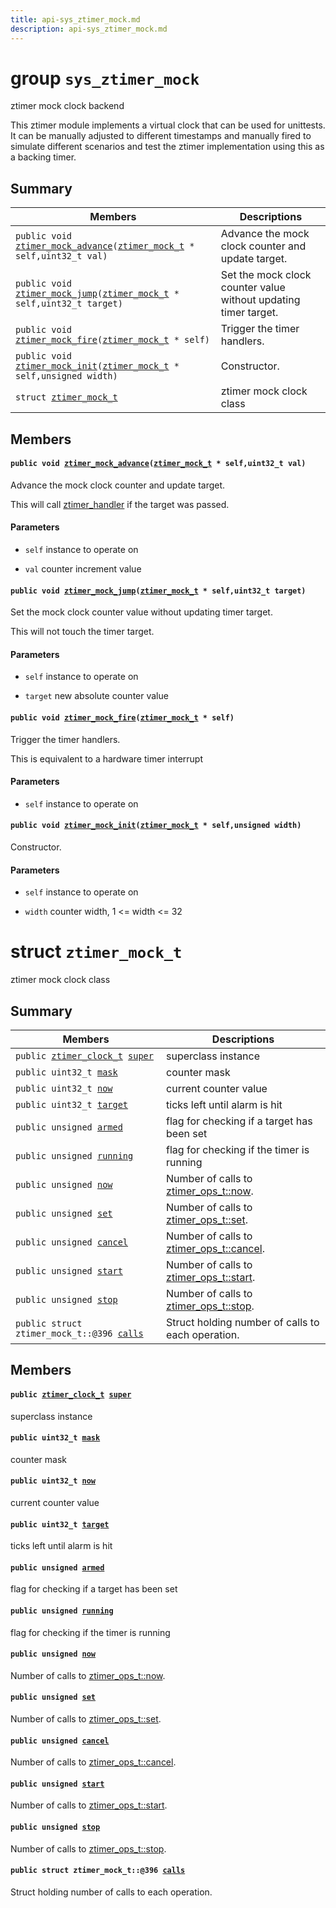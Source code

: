 ```yaml
---
title: api-sys_ztimer_mock.md
description: api-sys_ztimer_mock.md
---
```

# group `sys_ztimer_mock` 

ztimer mock clock backend

This ztimer module implements a virtual clock that can be used for unittests. It can be manually adjusted to different timestamps and manually fired to simulate different scenarios and test the ztimer implementation using this as a backing timer.

## Summary

 Members                        | Descriptions                                
--------------------------------|---------------------------------------------
`public void `[`ztimer_mock_advance`](#group__sys__ztimer__mock_1gad35d312cdfa0b5fe537c02ee129bf64c)`(`[`ztimer_mock_t`](./doc/starlight-docs/src/content/docs/apidoc/api-sys_ztimer_mock.md#structztimer__mock__t)` * self,uint32_t val)`            | Advance the mock clock counter and update target.
`public void `[`ztimer_mock_jump`](#group__sys__ztimer__mock_1gad3d5bd0cec227b0c1ac733b195d7543f)`(`[`ztimer_mock_t`](./doc/starlight-docs/src/content/docs/apidoc/api-sys_ztimer_mock.md#structztimer__mock__t)` * self,uint32_t target)`            | Set the mock clock counter value without updating timer target.
`public void `[`ztimer_mock_fire`](#group__sys__ztimer__mock_1ga3d6ac71b3083105972d8030a364e3ff5)`(`[`ztimer_mock_t`](./doc/starlight-docs/src/content/docs/apidoc/api-sys_ztimer_mock.md#structztimer__mock__t)` * self)`            | Trigger the timer handlers.
`public void `[`ztimer_mock_init`](#group__sys__ztimer__mock_1gae0589a3c942fc0789a8da4ad7188a025)`(`[`ztimer_mock_t`](./doc/starlight-docs/src/content/docs/apidoc/api-sys_ztimer_mock.md#structztimer__mock__t)` * self,unsigned width)`            | Constructor.
`struct `[`ztimer_mock_t`](#structztimer__mock__t) | ztimer mock clock class

## Members

#### `public void `[`ztimer_mock_advance`](#group__sys__ztimer__mock_1gad35d312cdfa0b5fe537c02ee129bf64c)`(`[`ztimer_mock_t`](./doc/starlight-docs/src/content/docs/apidoc/api-sys_ztimer_mock.md#structztimer__mock__t)` * self,uint32_t val)` 

Advance the mock clock counter and update target.

This will call [ztimer_handler](./doc/starlight-docs/src/content/docs/apidoc/api-undefined.md#group__sys__ztimer_1gae2432e9f2e227fce4a4730afdbe59cb6) if the target was passed.

#### Parameters
* `self` instance to operate on 

* `val` counter increment value

#### `public void `[`ztimer_mock_jump`](#group__sys__ztimer__mock_1gad3d5bd0cec227b0c1ac733b195d7543f)`(`[`ztimer_mock_t`](./doc/starlight-docs/src/content/docs/apidoc/api-sys_ztimer_mock.md#structztimer__mock__t)` * self,uint32_t target)` 

Set the mock clock counter value without updating timer target.

This will not touch the timer target.

#### Parameters
* `self` instance to operate on 

* `target` new absolute counter value

#### `public void `[`ztimer_mock_fire`](#group__sys__ztimer__mock_1ga3d6ac71b3083105972d8030a364e3ff5)`(`[`ztimer_mock_t`](./doc/starlight-docs/src/content/docs/apidoc/api-sys_ztimer_mock.md#structztimer__mock__t)` * self)` 

Trigger the timer handlers.

This is equivalent to a hardware timer interrupt

#### Parameters
* `self` instance to operate on

#### `public void `[`ztimer_mock_init`](#group__sys__ztimer__mock_1gae0589a3c942fc0789a8da4ad7188a025)`(`[`ztimer_mock_t`](./doc/starlight-docs/src/content/docs/apidoc/api-sys_ztimer_mock.md#structztimer__mock__t)` * self,unsigned width)` 

Constructor.

#### Parameters
* `self` instance to operate on 

* `width` counter width, 1 <= width <= 32

# struct `ztimer_mock_t` 

ztimer mock clock class

## Summary

 Members                        | Descriptions                                
--------------------------------|---------------------------------------------
`public `[`ztimer_clock_t`](./doc/starlight-docs/src/content/docs/apidoc/api-undefined.md#group__sys__ztimer_1ga3639ce794c3bd80a6e9bbe88a7db4a88)` `[`super`](#structztimer__mock__t_1aa8926c7deb8b6e72f6b47d4e9396d5b8) | superclass instance
`public uint32_t `[`mask`](#structztimer__mock__t_1af477f1afc265735a20cc8d97b2098e6b) | counter mask
`public uint32_t `[`now`](#structztimer__mock__t_1a4ba599d52e0bde9d47d70fd972c87c9a) | current counter value
`public uint32_t `[`target`](#structztimer__mock__t_1a1a4a225a03d8e61c0be6d07afd2d68c9) | ticks left until alarm is hit
`public unsigned `[`armed`](#structztimer__mock__t_1afc621602990e577a24554871aba47ad6) | flag for checking if a target has been set
`public unsigned `[`running`](#structztimer__mock__t_1abe8741cfbdeeea89657c85fc56982468) | flag for checking if the timer is running
`public unsigned `[`now`](#structztimer__mock__t_1a912605bafdf79545a8d4073a3f4c513e) | Number of calls to [ztimer_ops_t::now](./doc/starlight-docs/src/content/docs/apidoc/api-sys_ztimer.md#structztimer__ops__t_1a2401cc2bb473bcf221d7c6a672f50a7c).
`public unsigned `[`set`](#structztimer__mock__t_1a26a275b0d89cd7477992423a9bd25cdc) | Number of calls to [ztimer_ops_t::set](./doc/starlight-docs/src/content/docs/apidoc/api-sys_ztimer.md#structztimer__ops__t_1ab342807fdefc48319eb4f7e10e45f89d).
`public unsigned `[`cancel`](#structztimer__mock__t_1a824da145e3cbb51b0532f7a45a903ae8) | Number of calls to [ztimer_ops_t::cancel](./doc/starlight-docs/src/content/docs/apidoc/api-sys_ztimer.md#structztimer__ops__t_1a9acfb7ec1a979f9c1b073ed71a7d98c4).
`public unsigned `[`start`](#structztimer__mock__t_1ae6904286a0e2064161c767e8c589d7c6) | Number of calls to [ztimer_ops_t::start](./doc/starlight-docs/src/content/docs/apidoc/api-sys_ztimer.md#structztimer__ops__t_1a4807b0359ed669170e8fdf84ca03f4a3).
`public unsigned `[`stop`](#structztimer__mock__t_1a82c486f6a9f535d09250e51f9bbdb80b) | Number of calls to [ztimer_ops_t::stop](./doc/starlight-docs/src/content/docs/apidoc/api-sys_ztimer.md#structztimer__ops__t_1a8129bdd76ad8e258fbd71d3abfb1abf4).
`public struct ztimer_mock_t::@396 `[`calls`](#structztimer__mock__t_1a51a690f8d04fa3dceb23035ef013cc0f) | Struct holding number of calls to each operation.

## Members

#### `public `[`ztimer_clock_t`](./doc/starlight-docs/src/content/docs/apidoc/api-undefined.md#group__sys__ztimer_1ga3639ce794c3bd80a6e9bbe88a7db4a88)` `[`super`](#structztimer__mock__t_1aa8926c7deb8b6e72f6b47d4e9396d5b8) 

superclass instance

#### `public uint32_t `[`mask`](#structztimer__mock__t_1af477f1afc265735a20cc8d97b2098e6b) 

counter mask

#### `public uint32_t `[`now`](#structztimer__mock__t_1a4ba599d52e0bde9d47d70fd972c87c9a) 

current counter value

#### `public uint32_t `[`target`](#structztimer__mock__t_1a1a4a225a03d8e61c0be6d07afd2d68c9) 

ticks left until alarm is hit

#### `public unsigned `[`armed`](#structztimer__mock__t_1afc621602990e577a24554871aba47ad6) 

flag for checking if a target has been set

#### `public unsigned `[`running`](#structztimer__mock__t_1abe8741cfbdeeea89657c85fc56982468) 

flag for checking if the timer is running

#### `public unsigned `[`now`](#structztimer__mock__t_1a912605bafdf79545a8d4073a3f4c513e) 

Number of calls to [ztimer_ops_t::now](./doc/starlight-docs/src/content/docs/apidoc/api-sys_ztimer.md#structztimer__ops__t_1a2401cc2bb473bcf221d7c6a672f50a7c).

#### `public unsigned `[`set`](#structztimer__mock__t_1a26a275b0d89cd7477992423a9bd25cdc) 

Number of calls to [ztimer_ops_t::set](./doc/starlight-docs/src/content/docs/apidoc/api-sys_ztimer.md#structztimer__ops__t_1ab342807fdefc48319eb4f7e10e45f89d).

#### `public unsigned `[`cancel`](#structztimer__mock__t_1a824da145e3cbb51b0532f7a45a903ae8) 

Number of calls to [ztimer_ops_t::cancel](./doc/starlight-docs/src/content/docs/apidoc/api-sys_ztimer.md#structztimer__ops__t_1a9acfb7ec1a979f9c1b073ed71a7d98c4).

#### `public unsigned `[`start`](#structztimer__mock__t_1ae6904286a0e2064161c767e8c589d7c6) 

Number of calls to [ztimer_ops_t::start](./doc/starlight-docs/src/content/docs/apidoc/api-sys_ztimer.md#structztimer__ops__t_1a4807b0359ed669170e8fdf84ca03f4a3).

#### `public unsigned `[`stop`](#structztimer__mock__t_1a82c486f6a9f535d09250e51f9bbdb80b) 

Number of calls to [ztimer_ops_t::stop](./doc/starlight-docs/src/content/docs/apidoc/api-sys_ztimer.md#structztimer__ops__t_1a8129bdd76ad8e258fbd71d3abfb1abf4).

#### `public struct ztimer_mock_t::@396 `[`calls`](#structztimer__mock__t_1a51a690f8d04fa3dceb23035ef013cc0f) 

Struct holding number of calls to each operation.

